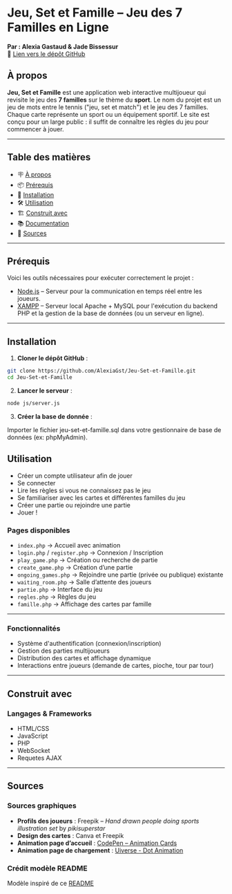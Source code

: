 # Jeu, Set et Famille – Jeu des 7 Familles en Ligne


**Par : Alexia Gastaud & Jade Bissessur**  
🔗 [Lien vers le dépôt GitHub](https://github.com/AlexiaGst/Jeu-Set-et-Famille)


## À propos


**Jeu, Set et Famille** est une application web interactive multijoueur qui revisite le jeu des **7 familles** sur le thème du **sport**. Le nom du projet est un jeu de mots entre le tennis ("jeu, set et match") et le jeu des 7 familles.  
Chaque carte représente un sport ou un équipement sportif. Le site est conçu pour un large public : il suffit de connaître les règles du jeu pour commencer à jouer.




---


## Table des matières


- 🪧 [À propos](#à-propos)
- 📦 [Prérequis](#prérequis)
- 🚀 [Installation](#installation)
- 🛠️ [Utilisation](#utilisation)
- 🏗️ [Construit avec](#construit-avec)
- 📚 [Documentation](#documentation)
- 📝 [Sources](#sources)


---


## Prérequis


Voici les outils nécessaires pour exécuter correctement le projet :


- [Node.js](https://nodejs.org/) – Serveur pour la communication en temps réel entre les joueurs.
- [XAMPP](https://www.apachefriends.org/fr/index.html) – Serveur local Apache + MySQL pour l'exécution du backend PHP et la gestion de la base de données (ou un serveur en ligne).


---


##  Installation


1. **Cloner le dépôt GitHub** :


```bash
git clone https://github.com/AlexiaGst/Jeu-Set-et-Famille.git
cd Jeu-Set-et-Famille
```

2. **Lancer le serveur** :

```bash
node js/server.js
```

3. **Créer la base de donnée** :


Importer le fichier jeu-set-et-famille.sql dans votre gestionnaire de base de données (ex: phpMyAdmin).

## Utilisation

- Créer un compte utilisateur afin de jouer
- Se connecter 
- Lire les règles si vous ne connaissez pas le jeu
- Se familiariser avec les cartes et différentes familles du jeu
- Créer une partie ou rejoindre une partie 
- Jouer !

### Pages disponibles

- `index.php` → Accueil avec animation  
- `login.php` / `register.php` → Connexion / Inscription  
- `play_game.php` → Création ou recherche de partie  
- `create_game.php` → Création d’une partie  
- `ongoing_games.php` → Rejoindre une partie (privée ou publique) existante  
- `waiting_room.php` → Salle d’attente des joueurs  
- `partie.php` → Interface du jeu  
- `regles.php` → Règles du jeu  
- `famille.php` → Affichage des cartes par famille 

---

### Fonctionnalités

- Système d'authentification (connexion/inscription)  
- Gestion des parties multijoueurs  
- Distribution des cartes et affichage dynamique  
- Interactions entre joueurs (demande de cartes, pioche, tour par tour)

---

## Construit avec

### Langages & Frameworks

- HTML/CSS  
- JavaScript  
- PHP  
- WebSocket
- Requetes AJAX

---

## Sources

### Sources graphiques

- **Profils des joueurs** : Freepik – *Hand drawn people doing sports illustration set* by *pikisuperstar*  
- **Design des cartes** : Canva et Freepik  
- **Animation page d’accueil** : [CodePen – Animation Cards](https://codepen.io/waseem-polus/pen/NWLVzwb)
- **Animation page de chargement** : [Uiverse - Dot Animation](https://uiverse.io/Shoh2008/loud-warthog-69)

### Crédit modèle README

Modèle inspiré de ce [README](https://gist.github.com/marc-gavanier/8e2a2a14a888deb80978373e51682bfb)


